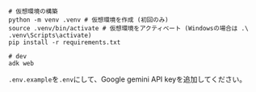 ```
# 仮想環境の構築
python -m venv .venv # 仮想環境を作成 (初回のみ)
source .venv/bin/activate # 仮想環境をアクティベート (Windowsの場合は .\ .venv\Scripts\activate)
pip install -r requirements.txt

# dev
adk web
```

`.env.example`を`.env`にして、Google gemini API keyを追加してください。
